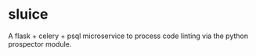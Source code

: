 # sluice
A flask + celery + psql microservice to process code linting via the python prospector module.
